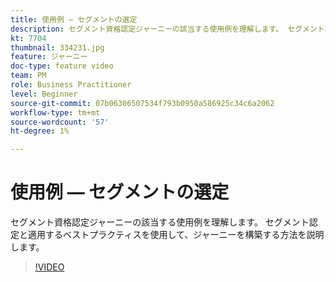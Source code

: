 ```yaml
---
title: 使用例 — セグメントの選定
description: セグメント資格認定ジャーニーの該当する使用例を理解します。 セグメント認定と適用するベストプラクティスを使用して、ジャーニーを構築する方法を説明します。
kt: 7704
thumbnail: 334231.jpg
feature: ジャーニー
doc-type: feature video
team: PM
role: Business Practitioner
level: Beginner
source-git-commit: 07b06306507534f793b0950a586925c34c6a2062
workflow-type: tm+mt
source-wordcount: '57'
ht-degree: 1%

---
```



# 使用例 — セグメントの選定

セグメント資格認定ジャーニーの該当する使用例を理解します。 セグメント認定と適用するベストプラクティスを使用して、ジャーニーを構築する方法を説明します。

>[!VIDEO](https://video.tv.adobe.com/v/334231?quality=12)
